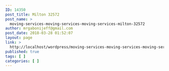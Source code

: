 ```yaml
---
ID: 14350
post_title: Milton 32572
post_name: >
  moving-services-moving-services-moving-services-milton-32572
author: mrgabonijeff@gmail.com
post_date: 2018-03-28 01:52:07
layout: page
link: >
  http://localhost/wordpress/moving-services-moving-services-moving-services-milton-32572/
published: true
tags: [ ]
categories: [ ]
---
```

